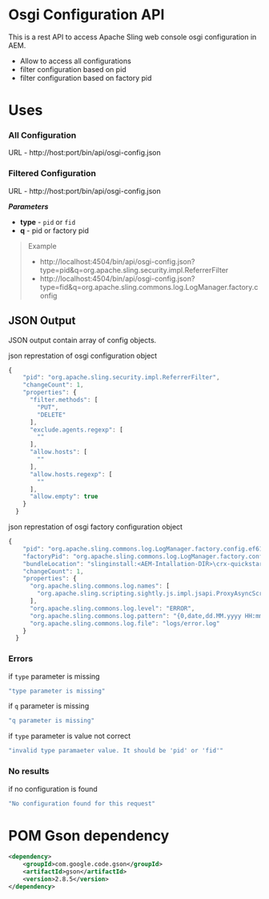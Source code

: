 # Osgi Configuration API

This is a rest API to access Apache Sling web console osgi configuration in AEM.

  - Allow to access all configurations
  - filter configuration based on pid
  - filter configuration based on factory pid

# Uses
### All Configuration
  URL - http://host:port/bin/api/osgi-config.json
  
### Filtered Configuration
URL - http://host:port/bin/api/osgi-config.json

***Parameters*** 
- **type** - `pid` or `fid`
- **q** - pid or factory pid 
> Example
> - http://localhost:4504/bin/api/osgi-config.json?type=pid&q=org.apache.sling.security.impl.ReferrerFilter
> - http://localhost:4504/bin/api/osgi-config.json?type=fid&q=org.apache.sling.commons.log.LogManager.factory.config

## JSON Output
JSON output contain array of config objects.

json represtation of osgi configuration object
```js
{
    "pid": "org.apache.sling.security.impl.ReferrerFilter",
    "changeCount": 1,
    "properties": {
      "filter.methods": [
        "PUT",
        "DELETE"
      ],
      "exclude.agents.regexp": [
        ""
      ],
      "allow.hosts": [
        ""
      ],
      "allow.hosts.regexp": [
        ""
      ],
      "allow.empty": true
    }
  }
```

json represtation of osgi factory configuration object
``` js
{
    "pid": "org.apache.sling.commons.log.LogManager.factory.config.ef61ce8d-cf4f-410b-9eb5-b1d629161880",
    "factoryPid": "org.apache.sling.commons.log.LogManager.factory.config",
    "bundleLocation": "slinginstall:<AEM-Intallation-DIR>\crx-quickstart\launchpad\startup\1\org.apache.sling.commons.log-5.1.0.jar",
    "changeCount": 1,
    "properties": {
      "org.apache.sling.commons.log.names": [
        "org.apache.sling.scripting.sightly.js.impl.jsapi.ProxyAsyncScriptableFactory"
      ],
      "org.apache.sling.commons.log.level": "ERROR",
      "org.apache.sling.commons.log.pattern": "{0,date,dd.MM.yyyy HH:mm:ss.SSS} *{4}* [{2}] {3} {5}",
      "org.apache.sling.commons.log.file": "logs/error.log"
    }
  }
```


### Errors
if `type` parameter is missing  
````js
"type parameter is missing"
````

if `q` parameter is missing  
````js
"q parameter is missing"
````

if `type` parameter is value not correct  
````js
"invalid type paramaeter value. It should be 'pid' or 'fid'"
````

### No results
if no configuration is found  
````js
"No configuration found for this request"
````

# POM Gson dependency
````xml
<dependency>
	<groupId>com.google.code.gson</groupId>
	<artifactId>gson</artifactId>
	<version>2.8.5</version>
</dependency>
````
